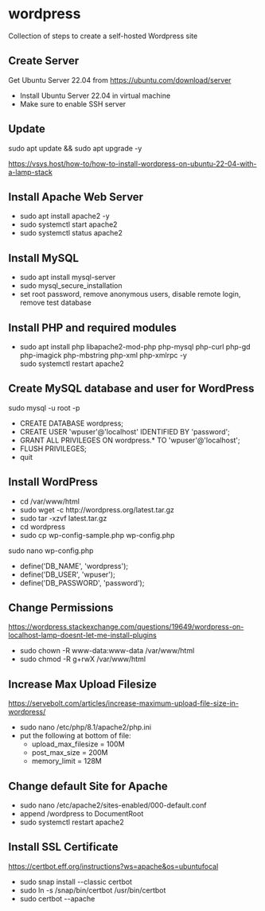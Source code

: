 # wordpress
Collection of steps to create a self-hosted Wordpress site

## Create Server

Get Ubuntu Server 22.04 from https://ubuntu.com/download/server
<ul>
  <li>Install Ubuntu Server 22.04 in virtual machine
  <li>Make sure to enable SSH server
</ul>

## Update

sudo apt update && sudo apt upgrade -y

https://vsys.host/how-to/how-to-install-wordpress-on-ubuntu-22-04-with-a-lamp-stack

## Install Apache Web Server

<ul>
  <li>sudo apt install apache2 -y
  <li>sudo systemctl start apache2
  <li>sudo systemctl status apache2
</ul>

## Install MySQL

<ul>
  <li>sudo apt install mysql-server
  <li>sudo mysql_secure_installation
  <li>set root password, remove anonymous users, disable remote login, remove test database
</ul>

## Install PHP and required modules

<ul>
  <li>sudo apt install php libapache2-mod-php php-mysql php-curl php-gd php-imagick php-mbstring php-xml php-xmlrpc -y
  </li>sudo systemctl restart apache2
</ul>

## Create MySQL database and user for WordPress

sudo mysql -u root -p

<ul>
  <li>CREATE DATABASE wordpress;
  <li>CREATE USER 'wpuser'@'localhost' IDENTIFIED BY 'password';
  <li>GRANT ALL PRIVILEGES ON wordpress.* TO 'wpuser'@'localhost';
  <li>FLUSH PRIVILEGES;
  <li>quit
</ul>

## Install WordPress

<ul>
  <li>cd /var/www/html
  <li>sudo wget -c http://wordpress.org/latest.tar.gz
  <li>sudo tar -xzvf latest.tar.gz
  <li>cd wordpress
  <li>sudo cp wp-config-sample.php wp-config.php
</ul>

sudo nano wp-config.php

<ul>
  <li>define('DB_NAME', 'wordpress');
  <li>define('DB_USER', 'wpuser');
  <li>define('DB_PASSWORD', 'password');
</ul>

## Change Permissions

https://wordpress.stackexchange.com/questions/19649/wordpress-on-localhost-lamp-doesnt-let-me-install-plugins

<ul>
  <li>sudo chown -R www-data:www-data /var/www/html
  <li>sudo chmod -R g+rwX /var/www/html
</ul>

## Increase Max Upload Filesize

https://servebolt.com/articles/increase-maximum-upload-file-size-in-wordpress/

<ul>
  <li>sudo nano /etc/php/8.1/apache2/php.ini

  <li>put the following at bottom of file:

  <ul>
    <li>upload_max_filesize = 100M
    <li>post_max_size = 200M
    <li>memory_limit = 128M
  </ul>
</ul>

## Change default Site for Apache

<ul>
  <li>sudo nano /etc/apache2/sites-enabled/000-default.conf
  <li>append /wordpress to DocumentRoot
  <li>sudo systemctl restart apache2
</ul>

## Install SSL Certificate

https://certbot.eff.org/instructions?ws=apache&os=ubuntufocal

<ul>
  <li>sudo snap install --classic certbot
  <li>sudo ln -s /snap/bin/certbot /usr/bin/certbot
  <li>sudo certbot --apache
</ul>
